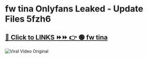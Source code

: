 
 # fw tina Onlyfans Leaked - Update Files 5fzh6

## <h2><a href="https://clipsfans.com/fw_tina&ref=git">🔗 Click to LINKS ⏩⏩ 👉 🟢 fw tina </a></h2>

<a href="https://clipsfans.com/fw_tina&ref=git" rel="nofollow" data-target="animated-image.originalLink"><img src="https://i.ibb.co.com/xMMVF88/686577567.gif" alt="Viral Video Original" style="max-width: 100%; display: inline-block;" data-target="animated-image.originalImage"></a>

